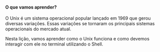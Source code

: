 #### O que vamos aprender?

O Unix é um sistema operacional popular lançado em 1969 que gerou diversas variações. Essas variações se tornaram os principais sistemas operacionais do mercado atual.

Nesta lição, vamos aprender como o Unix funciona e como devemos interagir com ele no terminal utilizando o Shell.